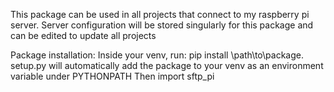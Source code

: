 This package can be used in all projects that connect to my raspberry pi server. 
Server configuration will be stored singularly for this package and can be edited to update all projects

Package installation:
Inside your venv, run: pip install \path\to\package\.
setup.py will automatically add the package to your venv as an environment variable under PYTHONPATH
Then import sftp_pi
